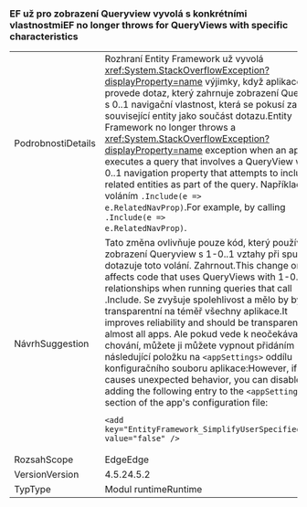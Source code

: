 ### <a name="ef-no-longer-throws-for-queryviews-with-specific-characteristics"></a><span data-ttu-id="524f3-101">EF už pro zobrazení Queryview vyvolá s konkrétními vlastnostmi</span><span class="sxs-lookup"><span data-stu-id="524f3-101">EF no longer throws for QueryViews with specific characteristics</span></span>

|   |   |
|---|---|
|<span data-ttu-id="524f3-102">Podrobnosti</span><span class="sxs-lookup"><span data-stu-id="524f3-102">Details</span></span>|<span data-ttu-id="524f3-103">Rozhraní Entity Framework už vyvolá <xref:System.StackOverflowException?displayProperty=name> výjimky, když aplikace provede dotaz, který zahrnuje zobrazení QueryView s 0..1 navigační vlastnost, která se pokusí zahrnout související entity jako součást dotazu.</span><span class="sxs-lookup"><span data-stu-id="524f3-103">Entity Framework no longer throws a <xref:System.StackOverflowException?displayProperty=name> exception when an app executes a query that involves a QueryView with a 0..1 navigation property that attempts to include the related entities as part of the query.</span></span> <span data-ttu-id="524f3-104">Například voláním <code>.Include(e =&gt; e.RelatedNavProp)</code>.</span><span class="sxs-lookup"><span data-stu-id="524f3-104">For example, by calling <code>.Include(e =&gt; e.RelatedNavProp)</code>.</span></span>|
|<span data-ttu-id="524f3-105">Návrh</span><span class="sxs-lookup"><span data-stu-id="524f3-105">Suggestion</span></span>|<span data-ttu-id="524f3-106">Tato změna ovlivňuje pouze kód, který používá zobrazení Queryview s 1-0..1 vztahy při spuštění dotazuje toto volání. Zahrnout.</span><span class="sxs-lookup"><span data-stu-id="524f3-106">This change only affects code that uses QueryViews with 1-0..1 relationships when running queries that call .Include.</span></span> <span data-ttu-id="524f3-107">Se zvyšuje spolehlivost a mělo by být transparentní na téměř všechny aplikace.</span><span class="sxs-lookup"><span data-stu-id="524f3-107">It improves reliability and should be transparent to almost all apps.</span></span> <span data-ttu-id="524f3-108">Ale pokud vede k neočekávanému chování, můžete ji můžete vypnout přidáním následující položku na <code>&lt;appSettings&gt;</code> oddílu konfiguračního souboru aplikace:</span><span class="sxs-lookup"><span data-stu-id="524f3-108">However, if it causes unexpected behavior, you can disable it by adding the following entry to the <code>&lt;appSettings&gt;</code> section of the app's configuration file:</span></span><pre><code class="lang-xml">&lt;add key=&quot;EntityFramework_SimplifyUserSpecifiedViews&quot; value=&quot;false&quot; /&gt;&#13;&#10;</code></pre>|
|<span data-ttu-id="524f3-109">Rozsah</span><span class="sxs-lookup"><span data-stu-id="524f3-109">Scope</span></span>|<span data-ttu-id="524f3-110">Edge</span><span class="sxs-lookup"><span data-stu-id="524f3-110">Edge</span></span>|
|<span data-ttu-id="524f3-111">Version</span><span class="sxs-lookup"><span data-stu-id="524f3-111">Version</span></span>|<span data-ttu-id="524f3-112">4.5.2</span><span class="sxs-lookup"><span data-stu-id="524f3-112">4.5.2</span></span>|
|<span data-ttu-id="524f3-113">Typ</span><span class="sxs-lookup"><span data-stu-id="524f3-113">Type</span></span>|<span data-ttu-id="524f3-114">Modul runtime</span><span class="sxs-lookup"><span data-stu-id="524f3-114">Runtime</span></span>|

